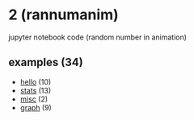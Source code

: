# 2 (rannumanim)
jupyter notebook code (random number in animation)


## examples (34)
+ [hello](hello/README.md) (10)
+ [stats](stats/README.md) (13)
+ [misc](misc/README.md) (2)
+ [graph](graph/README.md) (9)
